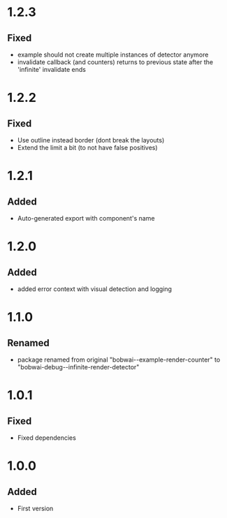 # 1.2.3
## Fixed
- example should not create multiple instances of detector anymore
- invalidate callback (and counters) returns to previous state after the 'infinite' invalidate ends

# 1.2.2
## Fixed
- Use outline instead border (dont break the layouts)
- Extend the limit a bit (to not have false positives)

# 1.2.1
## Added
- Auto-generated export with component's name

# 1.2.0
## Added
- added error context with visual detection and logging

# 1.1.0
## Renamed
- package renamed from original "bobwai--example-render-counter" to "bobwai-debug--infinite-render-detector"

# 1.0.1
## Fixed
- Fixed dependencies

# 1.0.0
## Added
- First version